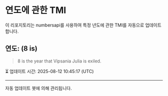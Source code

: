 
# 연도에 관한 TMI

이 리포지토리는 numbersapi를 사용하여 특정 년도에 관한 TMI를 자동으로 업데이트합니다.

## 연도: (8 is)
> 8 is the year that Vipsania Julia is exiled.

⏳ 업데이트 시간: 2025-08-12 10:45:17 (UTC)

---
자동 업데이트 봇에 의해 관리됩니다.
